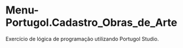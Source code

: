 # Menu-Portugol.Cadastro_Obras_de_Arte
Exercício de lógica de programação utilizando Portugol Studio.
